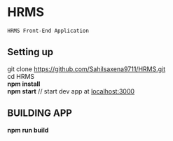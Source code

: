 # HRMS

```
HRMS Front-End Application
```

## Setting up
git clone https://github.com/Sahilsaxena9711/HRMS.git  
cd HRMS  
**npm install**  
**npm start**                      // start dev app at [localhost:3000](http://localhost:3000)  

## BUILDING APP
**npm run build**

```
